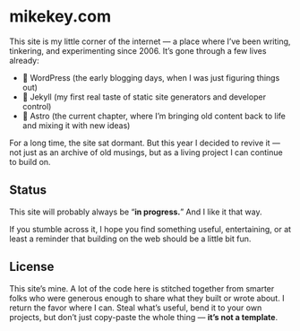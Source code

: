 # mikekey.com

This site is my little corner of the internet — a place where I’ve been writing, tinkering, and experimenting since 2006. It’s gone through a few lives already:

- 📝 WordPress (the early blogging days, when I was just figuring things out)
- 🔧 Jekyll (my first real taste of static site generators and developer control)
- 🚀 Astro (the current chapter, where I’m bringing old content back to life and mixing it with new ideas)

For a long time, the site sat dormant. But this year I decided to revive it — not just as an archive of old musings, but as a living project I can continue to build on.


## Status

This site will probably always be “**in progress.**” And I like it that way.

If you stumble across it, I hope you find something useful, entertaining, or at least a reminder that building on the web should be a little bit fun.


## License

This site’s mine. A lot of the code here is stitched together from smarter folks who were generous enough to share what they built or wrote about. I return the favor where I can. Steal what’s useful, bend it to your own projects, but don’t just copy-paste the whole thing — **it’s not a template**.